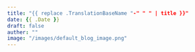 ```yaml
---
title: "{{ replace .TranslationBaseName "-" " " | title }}"
date: {{ .Date }}
draft: false
auther: ""
image: "/images/default_blog_image.png"
---
```


